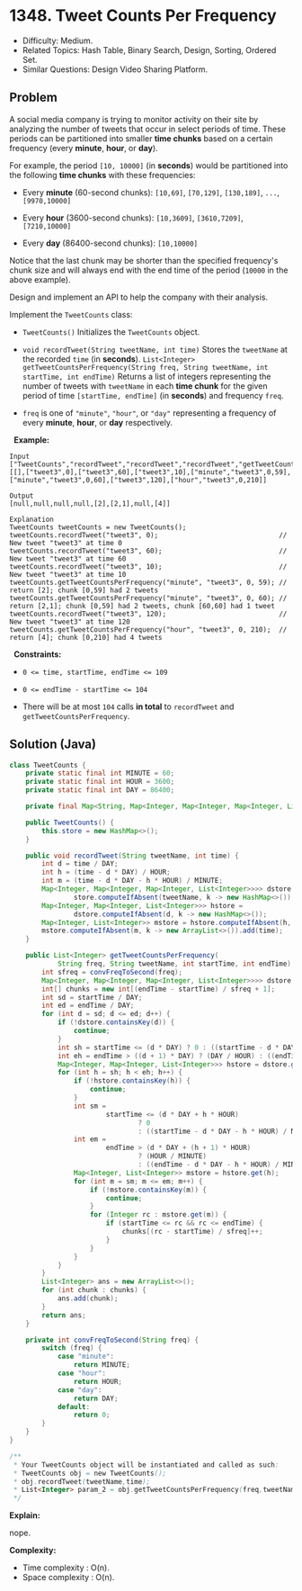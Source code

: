 # 1348. Tweet Counts Per Frequency

- Difficulty: Medium.
- Related Topics: Hash Table, Binary Search, Design, Sorting, Ordered Set.
- Similar Questions: Design Video Sharing Platform.

## Problem

A social media company is trying to monitor activity on their site by analyzing the number of tweets that occur in select periods of time. These periods can be partitioned into smaller **time chunks** based on a certain frequency (every **minute**, **hour**, or **day**).

For example, the period ```[10, 10000]``` (in **seconds**) would be partitioned into the following **time chunks** with these frequencies:


	
- Every **minute** (60-second chunks): ```[10,69]```, ```[70,129]```, ```[130,189]```, ```...```, ```[9970,10000]```
	
- Every **hour** (3600-second chunks): ```[10,3609]```, ```[3610,7209]```, ```[7210,10000]```
	
- Every **day** (86400-second chunks): ```[10,10000]```


Notice that the last chunk may be shorter than the specified frequency's chunk size and will always end with the end time of the period (```10000``` in the above example).

Design and implement an API to help the company with their analysis.

Implement the ```TweetCounts``` class:


	
- ```TweetCounts()``` Initializes the ```TweetCounts``` object.
	
- ```void recordTweet(String tweetName, int time)``` Stores the ```tweetName``` at the recorded ```time``` (in **seconds**).
	```List<Integer> getTweetCountsPerFrequency(String freq, String tweetName, int startTime, int endTime)``` Returns a list of integers representing the number of tweets with ```tweetName``` in each **time chunk** for the given period of time ```[startTime, endTime]``` (in **seconds**) and frequency ```freq```.
	
		
- ```freq``` is one of ```"minute"```, ```"hour"```, or ```"day"``` representing a frequency of every **minute**, **hour**, or **day** respectively.
	
	


 
**Example:**

```
Input
["TweetCounts","recordTweet","recordTweet","recordTweet","getTweetCountsPerFrequency","getTweetCountsPerFrequency","recordTweet","getTweetCountsPerFrequency"]
[[],["tweet3",0],["tweet3",60],["tweet3",10],["minute","tweet3",0,59],["minute","tweet3",0,60],["tweet3",120],["hour","tweet3",0,210]]

Output
[null,null,null,null,[2],[2,1],null,[4]]

Explanation
TweetCounts tweetCounts = new TweetCounts();
tweetCounts.recordTweet("tweet3", 0);                              // New tweet "tweet3" at time 0
tweetCounts.recordTweet("tweet3", 60);                             // New tweet "tweet3" at time 60
tweetCounts.recordTweet("tweet3", 10);                             // New tweet "tweet3" at time 10
tweetCounts.getTweetCountsPerFrequency("minute", "tweet3", 0, 59); // return [2]; chunk [0,59] had 2 tweets
tweetCounts.getTweetCountsPerFrequency("minute", "tweet3", 0, 60); // return [2,1]; chunk [0,59] had 2 tweets, chunk [60,60] had 1 tweet
tweetCounts.recordTweet("tweet3", 120);                            // New tweet "tweet3" at time 120
tweetCounts.getTweetCountsPerFrequency("hour", "tweet3", 0, 210);  // return [4]; chunk [0,210] had 4 tweets
```

 
**Constraints:**


	
- ```0 <= time, startTime, endTime <= 109```
	
- ```0 <= endTime - startTime <= 104```
	
- There will be at most ```104``` calls **in total** to ```recordTweet``` and ```getTweetCountsPerFrequency```.



## Solution (Java)

```java
class TweetCounts {
    private static final int MINUTE = 60;
    private static final int HOUR = 3600;
    private static final int DAY = 86400;

    private final Map<String, Map<Integer, Map<Integer, Map<Integer, List<Integer>>>>> store;

    public TweetCounts() {
        this.store = new HashMap<>();
    }

    public void recordTweet(String tweetName, int time) {
        int d = time / DAY;
        int h = (time - d * DAY) / HOUR;
        int m = (time - d * DAY - h * HOUR) / MINUTE;
        Map<Integer, Map<Integer, Map<Integer, List<Integer>>>> dstore =
                store.computeIfAbsent(tweetName, k -> new HashMap<>());
        Map<Integer, Map<Integer, List<Integer>>> hstore =
                dstore.computeIfAbsent(d, k -> new HashMap<>());
        Map<Integer, List<Integer>> mstore = hstore.computeIfAbsent(h, k -> new HashMap<>());
        mstore.computeIfAbsent(m, k -> new ArrayList<>()).add(time);
    }

    public List<Integer> getTweetCountsPerFrequency(
            String freq, String tweetName, int startTime, int endTime) {
        int sfreq = convFreqToSecond(freq);
        Map<Integer, Map<Integer, Map<Integer, List<Integer>>>> dstore = store.get(tweetName);
        int[] chunks = new int[(endTime - startTime) / sfreq + 1];
        int sd = startTime / DAY;
        int ed = endTime / DAY;
        for (int d = sd; d <= ed; d++) {
            if (!dstore.containsKey(d)) {
                continue;
            }
            int sh = startTime <= (d * DAY) ? 0 : ((startTime - d * DAY) / HOUR);
            int eh = endTime > ((d + 1) * DAY) ? (DAY / HOUR) : ((endTime - d * DAY) / HOUR + 1);
            Map<Integer, Map<Integer, List<Integer>>> hstore = dstore.get(d);
            for (int h = sh; h < eh; h++) {
                if (!hstore.containsKey(h)) {
                    continue;
                }
                int sm =
                        startTime <= (d * DAY + h * HOUR)
                                ? 0
                                : ((startTime - d * DAY - h * HOUR) / MINUTE);
                int em =
                        endTime > (d * DAY + (h + 1) * HOUR)
                                ? (HOUR / MINUTE)
                                : ((endTime - d * DAY - h * HOUR) / MINUTE + 1);
                Map<Integer, List<Integer>> mstore = hstore.get(h);
                for (int m = sm; m <= em; m++) {
                    if (!mstore.containsKey(m)) {
                        continue;
                    }
                    for (Integer rc : mstore.get(m)) {
                        if (startTime <= rc && rc <= endTime) {
                            chunks[(rc - startTime) / sfreq]++;
                        }
                    }
                }
            }
        }
        List<Integer> ans = new ArrayList<>();
        for (int chunk : chunks) {
            ans.add(chunk);
        }
        return ans;
    }

    private int convFreqToSecond(String freq) {
        switch (freq) {
            case "minute":
                return MINUTE;
            case "hour":
                return HOUR;
            case "day":
                return DAY;
            default:
                return 0;
        }
    }
}

/**
 * Your TweetCounts object will be instantiated and called as such:
 * TweetCounts obj = new TweetCounts();
 * obj.recordTweet(tweetName,time);
 * List<Integer> param_2 = obj.getTweetCountsPerFrequency(freq,tweetName,startTime,endTime);
 */
```

**Explain:**

nope.

**Complexity:**

* Time complexity : O(n).
* Space complexity : O(n).
